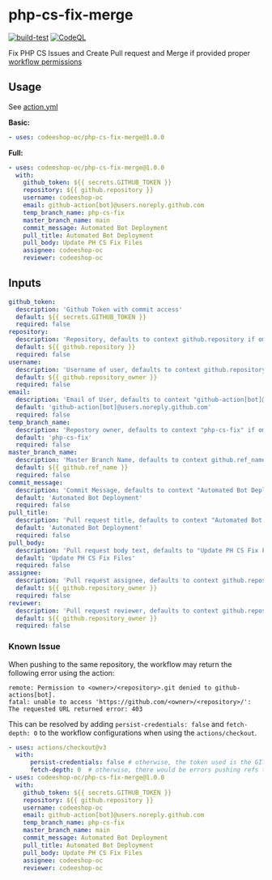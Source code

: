 # php-cs-fix-merge
[![build-test](https://github.com/codeeshop-oc/php-cs-fix-merge/actions/workflows/test.yml/badge.svg)](https://github.com/codeeshop-oc/php-cs-fix-merge/actions/workflows/test.yml)
[![CodeQL](https://github.com/codeeshop-oc/php-cs-fix-merge/actions/workflows/codeql-analysis.yml/badge.svg)](https://github.com/codeeshop-oc/php-cs-fix-merge/actions/workflows/codeql-analysis.yml)

Fix PHP CS Issues and Create Pull request and Merge if provided proper [workflow permissions](../../settings/actions)

## Usage

See [action.yml](./action.yml)

**Basic:**
```yaml
- uses: codeeshop-oc/php-cs-fix-merge@1.0.0  
```

**Full:**
```yaml
- uses: codeeshop-oc/php-cs-fix-merge@1.0.0
  with: 
    github_token: ${{ secrets.GITHUB_TOKEN }}
    repository: ${{ github.repository }}
    username: codeeshop-oc
    email: github-action[bot]@users.noreply.github.com
    temp_branch_name: php-cs-fix
    master_branch_name: main
    commit_message: Automated Bot Deployment
    pull_title: Automated Bot Deployment
    pull_body: Update PH CS Fix Files
    assignee: codeeshop-oc
    reviewer: codeeshop-oc
```

## Inputs

```yaml
github_token:
  description: 'Github Token with commit access'
  default: ${{ secrets.GITHUB_TOKEN }}
  required: false
repository:
  description: 'Repository, defaults to context github.repository if omited'
  default: ${{ github.repository }}
  required: false
username:
  description: 'Username of user, defaults to context github.repository_owner if omited'
  default: ${{ github.repository_owner }}
  required: false
email:
  description: 'Email of User, defaults to context "github-action[bot]@users.noreply.github.com" if omited'
  default: 'github-action[bot]@users.noreply.github.com'
  required: false
temp_branch_name:
  description: 'Repostory owner, defaults to context "php-cs-fix" if omited'
  default: 'php-cs-fix'
  required: false
master_branch_name:
  description: 'Master Branch Name, defaults to context github.ref_name if omited'
  default: ${{ github.ref_name }}
  required: false
commit_message:
  description: 'Commit Message, defaults to context "Automated Bot Deployment" if omited'
  default: 'Automated Bot Deployment'
  required: false
pull_title:
  description: 'Pull request title, defaults to context "Automated Bot Deployment" if omited'
  default: 'Automated Bot Deployment'
  required: false
pull_body:
  description: 'Pull request body text, defaults to "Update PH CS Fix Files" if omited'
  default: 'Update PH CS Fix Files'
  required: false
assignee:
  description: 'Pull request assignee, defaults to context github.repository_owner if omited'
  default: ${{ github.repository_owner }}
  required: false
reviewer:
  description: 'Pull request reviewer, defaults to context github.repository_owner if omited'
  default: ${{ github.repository_owner }}
  required: false
```


### Known Issue

When pushing to the same repository, the workflow may return the following error using the action:

```
remote: Permission to <owner>/<repository>.git denied to github-actions[bot].
fatal: unable to access 'https://github.com/<owner>/<repository>/': The requested URL returned error: 403
```

This can be resolved by adding `persist-credentials: false` and `fetch-depth: 0` to the workflow configurations when using the `actions/checkout`.

```yaml
- uses: actions/checkout@v3
  with:
      persist-credentials: false # otherwise, the token used is the GITHUB_TOKEN, instead of the personal access token.
      fetch-depth: 0  # otherwise, there would be errors pushing refs to the destination repository.
- uses: codeeshop-oc/php-cs-fix-merge@1.0.0
  with: 
    github_token: ${{ secrets.GITHUB_TOKEN }}
    repository: ${{ github.repository }}
    username: codeeshop-oc
    email: github-action[bot]@users.noreply.github.com
    temp_branch_name: php-cs-fix
    master_branch_name: main
    commit_message: Automated Bot Deployment
    pull_title: Automated Bot Deployment
    pull_body: Update PH CS Fix Files
    assignee: codeeshop-oc
    reviewer: codeeshop-oc
```
